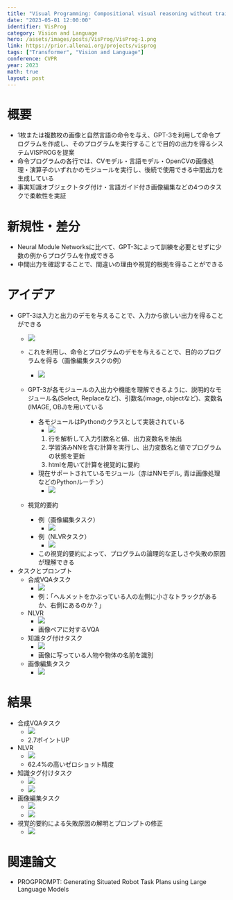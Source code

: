 ```yaml
---
title: "Visual Programming: Compositional visual reasoning without training"
date: "2023-05-01 12:00:00"
identifier: VisProg
category: Vision and Language
hero: /assets/images/posts/VisProg/VisProg-1.png
link: https://prior.allenai.org/projects/visprog
tags: ["Transformer", "Vision and Language"]
conference: CVPR
year: 2023
math: true
layout: post
---
```


# 概要

- 1枚または複数枚の画像と自然言語の命令を与え、GPT-3を利用して命令プログラムを作成し、そのプログラムを実行することで目的の出力を得るシステムVISPROGを提案
- 命令プログラムの各行では、CVモデル・言語モデル・OpenCVの画像処理・演算子のいずれかのモジュールを実行し、後続で使用できる中間出力を生成している
- 事実知識オブジェクトタグ付け・言語ガイド付き画像編集などの4つのタスクで柔軟性を実証
<!--more-->
    

# 新規性・差分

- Neural Module Networksに比べて、GPT-3によって訓練を必要とせずに少数の例からプログラムを作成できる
- 中間出力を確認することで、間違いの理由や視覚的根拠を得ることができる

# アイデア

- GPT-3は入力と出力のデモを与えることで、入力から欲しい出力を得ることができる
    - ![](/assets/images/posts/VisProg/VisProg-2.png)
    - これを利用し、命令とプログラムのデモを与えることで、目的のプログラムを得る（画像編集タスクの例）
        - ![](/assets/images/posts/VisProg/VisProg-3.png)
    - GPT-3が各モジュールの入出力や機能を理解できるように、説明的なモジュール名(Select, Replaceなど)、引数名(image, objectなど)、変数名(IMAGE, OBJ)を用いている
        - 各モジュールはPythonのクラスとして実装されている
            - ![](/assets/images/posts/VisProg/VisProg-4.png)
            1. 行を解析して入力引数名と値、出力変数名を抽出
            2. 学習済みNNを含む計算を実行し、出力変数名と値でプログラムの状態を更新
            3. htmlを用いて計算を視覚的に要約
        - 現在サポートされているモジュール（赤はNNモデル, 青は画像処理などのPythonルーチン）
            - ![](/assets/images/posts/VisProg/VisProg-5.png)

    - 視覚的要約
        - 例（画像編集タスク）
            - ![](/assets/images/posts/VisProg/VisProg-6.png)
        - 例（NLVRタスク）
            - ![](/assets/images/posts/VisProg/VisProg-7.png)
        - この視覚的要約によって、プログラムの論理的な正しさや失敗の原因が理解できる
- タスクとプロンプト
    - 合成VQAタスク
        - ![](/assets/images/posts/VisProg/VisProg-8.png)
        - 例：「ヘルメットをかぶっている人の左側に小さなトラックがあるか、右側にあるのか？」
    - NLVR
        - ![](/assets/images/posts/VisProg/VisProg-9.png)
        - 画像ペアに対するVQA
    - 知識タグ付けタスク
        - ![](/assets/images/posts/VisProg/VisProg-10.png)
        - 画像に写っている人物や物体の名前を識別
    - 画像編集タスク
        - ![](/assets/images/posts/VisProg/VisProg-11.png)

# 結果

- 合成VQAタスク
    - ![](/assets/images/posts/VisProg/VisProg-12.png)
    - 2.7ポイントUP
- NLVR
    - ![](/assets/images/posts/VisProg/VisProg-13.png)
    - 62.4%の高いゼロショット精度
- 知識タグ付けタスク
    - ![](/assets/images/posts/VisProg/VisProg-14.png)
    - ![](/assets/images/posts/VisProg/VisProg-15.png)
- 画像編集タスク
    - ![](/assets/images/posts/VisProg/VisProg-16.png)
    - ![](/assets/images/posts/VisProg/VisProg-17.png)
- 視覚的要約による失敗原因の解明とプロンプトの修正
    - ![](/assets/images/posts/VisProg/VisProg-18.png)

# 関連論文

- PROGPROMPT: Generating Situated Robot Task Plans using Large Language Models
